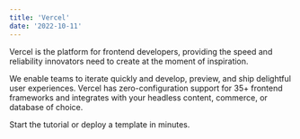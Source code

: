 ```yaml
---
title: 'Vercel'
date: '2022-10-11'
---
```


Vercel is the platform for frontend developers, providing the speed and reliability innovators need to create at the moment of inspiration.

We enable teams to iterate quickly and develop, preview, and ship delightful user experiences. Vercel has zero-configuration support for 35+ frontend frameworks and integrates with your headless content, commerce, or database of choice.

Start the tutorial or deploy a template in minutes.
